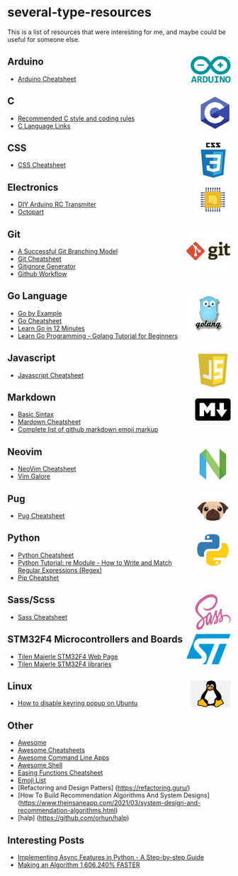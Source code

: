# several-type-resources

This is a list of resources that were interesting for me, and maybe
could be useful for someone else.

## Arduino <img align="right" width="90" height="60" src="images/arduino.png">
 - [Arduino Cheatsheet](https://github.com/liffiton/Arduino-Cheat-Sheet)
 
## C <img align="right" width="70" height="80" src="images/c.png">
 - [Recommended C style and coding rules](https://github.com/MaJerle/c-code-style)
 - [C Language Links](https://github.com/DJviolin/the-c-programming-language/blob/master/c-cheat-sheet.md)

## CSS <img align="right" width="80" height="80" src="images/css.png">
 - [CSS Cheatsheet](https://github.com/AdamMarsden/css-cheat-sheet)

## Electronics <img align="right" width="80" height="80" src="images/electronics.jpg">
 - [DIY Arduino RC Transmiter](https://howtomechatronics.com/projects/diy-arduino-rc-transmitter/)
 - [Octopart](https://octopart.com/)

## Git <img align="right" width="100" height="100" src="images/git.png">
 - [A Successful Git Branching Model](https://nvie.com/posts/a-successful-git-branching-model/)
 - [Git Cheatsheet](https://gist.github.com/hofmannsven/6814451)
 - [Gitignore Generator](https://www.toptal.com/developers/gitignore)
 - [Github Workflow](https://guides.github.com/introduction/flow/)

## Go Language <img align="right" width="100" height="100" src="images/golang.png">
 - [Go by Example](https://gobyexample.com/)
 - [Go Cheatsheet](https://github.com/a8m/golang-cheat-sheet)
 - [Learn Go in 12 Minutes](https://www.youtube.com/watch?v=C8LgvuEBraI)
 - [Learn Go Programming - Golang Tutorial for Beginners](https://www.youtube.com/watch?v=YS4e4q9oBaU&ab_channel=freeCodeCamp.org)

## Javascript <img align="right" width="80" height="80" src="images/javascript.png">
 - [Javascript Cheatsheet](https://github.com/krishnr/JavaScript-cheat-sheet)

## Markdown <img align="right" width="80" height="80" src="images/markdown.png">
 - [Basic Sintax](https://www.markdownguide.org/basic-syntax/)
 - [Mardown Cheatsheet](https://github.com/adam-p/markdown-here/wiki/Markdown-Cheatsheet)
 - [Complete list of github markdown emoji markup](https://gist.github.com/rxaviers/7360908)

## Neovim <img align="right" width="80" height="80" src="images/vim.png">
 - [NeoVim Cheatsheet](https://devhints.io/vim)
 - [Vim Galore](https://github.com/mhinz/vim-galore)

## Pug <img align="right" width="80" height="80" src="images/pug.jpeg">
 - [Pug Cheatsheet](https://gist.github.com/uxblonde/0dc6735949b9cfa52cbbb3a0b9a7cef7)

## Python <img align="right" width="80" height="80" src="images/python.png">
 - [Python Cheatsheet](https://github.com/gto76/python-cheatsheet)
 - [Python Tutorial: re Module - How to Write and Match Regular Expressions (Regex)](https://www.youtube.com/watch?v=K8L6KVGG-7o)
 - [Pip Cheatshet](http://dcjtech.info/wp-content/uploads/2015/10/Pip-Cheatsheet.pdf)

## Sass/Scss <img align="right" width="80" height="80" src="images/sass.svg">
 - [Sass Cheatsheet](https://devhints.io/sass)

## STM32F4 Microcontrollers and Boards <img align="right" width="100" height="70" src="images/st.png">
 - [Tilen Majerle STM32F4 Web Page](https://stm32f4-discovery.net/)
 - [Tilen Majerle STM32F4 libraries](http://stm32f4-discovery.net/2014/05/all-stm32f429-libraries-at-one-place/)

## Linux <img align="right" width="90" height="60" src="images/linux.png">
 - [How to disable keyring popup on Ubuntu](https://linuxconfig.org/how-to-disable-keyring-popup-on-ubuntu#:~:text=In%20the%20keyring%20application%2C%20right,and%20click%20on%20Change%20Password%20.&text=Authenticate%20with%20the%20keyring%20by%20using%20your%20current%20password.&text=Leave%20the%20password%20fields%20blank%20and%20simply%20click%20Continue%20.&text=Ubuntu%20will%20warn%20you%20that,passwords%20in%20an%20unencrypted%20format.)

## Other
 - [Awesome](https://github.com/sindresorhus/awesome#programming-languages)
 - [Awesome Cheatsheets](https://github.com/detailyang/awesome-cheatsheet)
 - [Awesome Command Line Apps](https://github.com/herrbischoff/awesome-command-line-apps)
 - [Awesome Shell](https://github.com/alebcay/awesome-shell)
 - [Easing Functions Cheatsheet](https://easings.net/)
 - [Emoji List](https://es.piliapp.com/emoji/list/)
 - [Refactoring and Design Patters] (https://refactoring.guru/)
 - [How To Build Recommendation Algorithms And System Designs] (https://www.theinsaneapp.com/2021/03/system-design-and-recommendation-algorithms.html)
 - [halp] (https://github.com/orhun/halp)
 
## Interesting Posts
 - [Implementing Async Features in Python - A Step-by-step Guide](https://www.velotio.com/engineering-blog/async-features-in-python#:~:text=An%20async%20function%20uses%20the,Tasks%20as%20a%20Future%20object)
 - [Making an Algorithm 1,606,240% FASTER](https://www.youtube.com/watch?v=U16RnpV48KQ)
